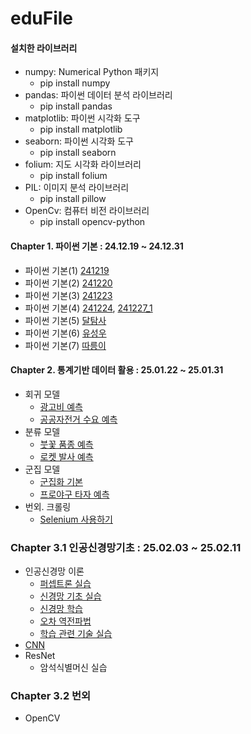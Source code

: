 # eduFile

#### 설치한 라이브러리
- numpy: Numerical Python 패키지   
  + pip install numpy   
- pandas: 파이썬 데이터 분석 라이브러리   
  + pip install pandas   
- matplotlib: 파이썬 시각화 도구   
  + pip install matplotlib   
- seaborn: 파이썬 시각화 도구   
  + pip install seaborn   
- folium: 지도 시각화 라이브러리   
  + pip install folium   
- PIL: 이미지 분석 라이브러리   
  + pip install pillow
- OpenCv: 컴퓨터 비전 라이브러리  
  + pip install opencv-python  

#### Chapter 1. 파이썬 기본 : 24.12.19 ~ 24.12.31
- 파이썬 기본(1)  [241219](https://github.com/yyyyy657483/eduFile/blob/main/ch1/241219.ipynb)
- 파이썬 기본(2)  [241220](https://github.com/yyyyy657483/eduFile/blob/main/ch1/241220.ipynb)
- 파이썬 기본(3)  [241223](https://github.com/yyyyy657483/eduFile/blob/main/ch1/241223.ipynb)
- 파이썬 기본(4)  [241224](https://github.com/yyyyy657483/eduFile/blob/main/ch1/241224.ipynb), [241227_1](https://github.com/yyyyy657483/eduFile/blob/main/ch1/241227_1.ipynb)
- 파이썬 기본(5) [달탐사](https://github.com/yyyyy657483/eduFile/blob/main/ch1/241227_2.ipynb)
- 파이썬 기본(6) [유성우](https://github.com/yyyyy657483/eduFile/blob/main/ch1/241230.ipynb)
- 파이썬 기본(7) [따릉이](https://github.com/yyyyy657483/eduFile/blob/main/ch1/241231.ipynb)

#### Chapter 2. 통계기반 데이터 활용 : 25.01.22 ~ 25.01.31
- 회귀 모델
  + [광고비 예측](https://github.com/yyyyy657483/eduFile/blob/main/ch2/250122.ipynb)
  + [공공자전거 수요 예측](https://github.com/yyyyy657483/eduFile/blob/main/ch2/250123_1.ipynb)
- 분류 모델
  + [붓꽃 품종 예측](https://github.com/yyyyy657483/eduFile/blob/main/ch2/250123_2.ipynb)
  + [로켓 발사 예측](https://github.com/yyyyy657483/eduFile/blob/main/ch2/250124_1.ipynb)
- 군집 모델
  + [군집화 기본](https://github.com/yyyyy657483/eduFile/blob/main/ch2/250124_2.ipynb)
  + [프로야구 타자 예측](https://github.com/yyyyy657483/eduFile/blob/main/ch2/250124_3.ipynb)
- 번외. 크롤링 
  + [Selenium 사용하기](https://github.com/yyyyy657483/eduFile/blob/main/ch2/250131.ipynb)

### Chapter 3.1 인공신경망기초 : 25.02.03 ~ 25.02.11
- 인공신경망 이론
  + [퍼셉트론 실습](https://github.com/yyyyy657483/eduFile/tree/main/ch3/ch01)
  + [신경망 기초 실습](https://github.com/yyyyy657483/eduFile/tree/main/ch3/ch02)
  + [신경망 학습](https://github.com/yyyyy657483/eduFile/tree/main/ch3/ch03)
  + [오차 역전파법](https://github.com/yyyyy657483/eduFile/tree/main/ch3/ch04)
  + [학습 관련 기술 실습](https://github.com/yyyyy657483/eduFile/tree/main/ch3/ch05)
- [CNN](https://github.com/yyyyy657483/eduFile/tree/main/ch3/ch06)
- ResNet
  + 암석식별머신 실습
### Chapter 3.2 번외
- OpenCV
